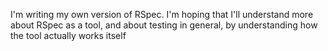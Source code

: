 I'm writing my own version of RSpec. I'm hoping that I'll understand more about RSpec as a tool, and about testing in general, by understanding how the tool actually works itself

